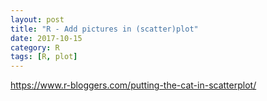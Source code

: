 ```yaml
---
layout: post
title: "R - Add pictures in (scatter)plot"
date: 2017-10-15
category: R
tags: [R, plot]
---
```



https://www.r-bloggers.com/putting-the-cat-in-scatterplot/
